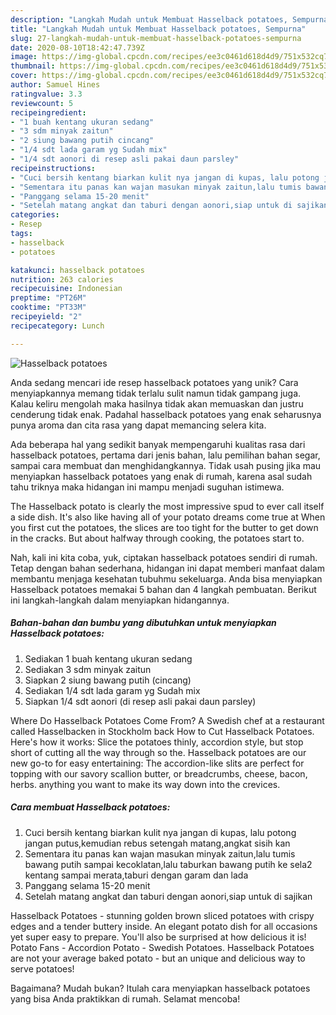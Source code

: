 ```yaml
---
description: "Langkah Mudah untuk Membuat Hasselback potatoes, Sempurna"
title: "Langkah Mudah untuk Membuat Hasselback potatoes, Sempurna"
slug: 27-langkah-mudah-untuk-membuat-hasselback-potatoes-sempurna
date: 2020-08-10T18:42:47.739Z
image: https://img-global.cpcdn.com/recipes/ee3c0461d618d4d9/751x532cq70/hasselback-potatoes-foto-resep-utama.jpg
thumbnail: https://img-global.cpcdn.com/recipes/ee3c0461d618d4d9/751x532cq70/hasselback-potatoes-foto-resep-utama.jpg
cover: https://img-global.cpcdn.com/recipes/ee3c0461d618d4d9/751x532cq70/hasselback-potatoes-foto-resep-utama.jpg
author: Samuel Hines
ratingvalue: 3.3
reviewcount: 5
recipeingredient:
- "1 buah kentang ukuran sedang"
- "3 sdm minyak zaitun"
- "2 siung bawang putih cincang"
- "1/4 sdt lada garam yg Sudah mix"
- "1/4 sdt aonori di resep asli pakai daun parsley"
recipeinstructions:
- "Cuci bersih kentang biarkan kulit nya jangan di kupas, lalu potong jangan putus,kemudian rebus setengah matang,angkat sisih kan"
- "Sementara itu panas kan wajan masukan minyak zaitun,lalu tumis bawang putih sampai kecoklatan,lalu taburkan bawang putih ke sela2 kentang sampai merata,taburi dengan garam dan lada"
- "Panggang selama 15-20 menit"
- "Setelah matang angkat dan taburi dengan aonori,siap untuk di sajikan"
categories:
- Resep
tags:
- hasselback
- potatoes

katakunci: hasselback potatoes 
nutrition: 263 calories
recipecuisine: Indonesian
preptime: "PT26M"
cooktime: "PT33M"
recipeyield: "2"
recipecategory: Lunch

---
```



![Hasselback potatoes](https://img-global.cpcdn.com/recipes/ee3c0461d618d4d9/751x532cq70/hasselback-potatoes-foto-resep-utama.jpg)

Anda sedang mencari ide resep hasselback potatoes yang unik? Cara menyiapkannya memang tidak terlalu sulit namun tidak gampang juga. Kalau keliru mengolah maka hasilnya tidak akan memuaskan dan justru cenderung tidak enak. Padahal hasselback potatoes yang enak seharusnya punya aroma dan cita rasa yang dapat memancing selera kita.

Ada beberapa hal yang sedikit banyak mempengaruhi kualitas rasa dari hasselback potatoes, pertama dari jenis bahan, lalu pemilihan bahan segar, sampai cara membuat dan menghidangkannya. Tidak usah pusing jika mau menyiapkan hasselback potatoes yang enak di rumah, karena asal sudah tahu triknya maka hidangan ini mampu menjadi suguhan istimewa.

The Hasselback potato is clearly the most impressive spud to ever call itself a side dish. It&#39;s also like having all of your potato dreams come true at When you first cut the potatoes, the slices are too tight for the butter to get down in the cracks. But about halfway through cooking, the potatoes start to.


Nah, kali ini kita coba, yuk, ciptakan hasselback potatoes sendiri di rumah. Tetap dengan bahan sederhana, hidangan ini dapat memberi manfaat dalam membantu menjaga kesehatan tubuhmu sekeluarga. Anda bisa menyiapkan Hasselback potatoes memakai 5 bahan dan 4 langkah pembuatan. Berikut ini langkah-langkah dalam menyiapkan hidangannya.

<!--inarticleads1-->

##### Bahan-bahan dan bumbu yang dibutuhkan untuk menyiapkan Hasselback potatoes:

1. Sediakan 1 buah kentang ukuran sedang
1. Sediakan 3 sdm minyak zaitun
1. Siapkan 2 siung bawang putih (cincang)
1. Sediakan 1/4 sdt lada garam yg Sudah mix
1. Siapkan 1/4 sdt aonori (di resep asli pakai daun parsley)


Where Do Hasselback Potatoes Come From? A Swedish chef at a restaurant called Hasselbacken in Stockholm back How to Cut Hasselback Potatoes. Here&#39;s how it works: Slice the potatoes thinly, accordion style, but stop short of cutting all the way through so the. Hasselback potatoes are our new go-to for easy entertaining: The accordion-like slits are perfect for topping with our savory scallion butter, or breadcrumbs, cheese, bacon, herbs. anything you want to make its way down into the crevices. 

<!--inarticleads2-->

##### Cara membuat Hasselback potatoes:

1. Cuci bersih kentang biarkan kulit nya jangan di kupas, lalu potong jangan putus,kemudian rebus setengah matang,angkat sisih kan
1. Sementara itu panas kan wajan masukan minyak zaitun,lalu tumis bawang putih sampai kecoklatan,lalu taburkan bawang putih ke sela2 kentang sampai merata,taburi dengan garam dan lada
1. Panggang selama 15-20 menit
1. Setelah matang angkat dan taburi dengan aonori,siap untuk di sajikan


Hasselback Potatoes - stunning golden brown sliced potatoes with crispy edges and a tender buttery inside. An elegant potato dish for all occasions yet super easy to prepare. You&#39;ll also be surprised at how delicious it is! Potato Fans - Accordion Potato - Swedish Potatoes. Hasselback Potatoes are not your average baked potato - but an unique and delicious way to serve potatoes! 

Bagaimana? Mudah bukan? Itulah cara menyiapkan hasselback potatoes yang bisa Anda praktikkan di rumah. Selamat mencoba!
